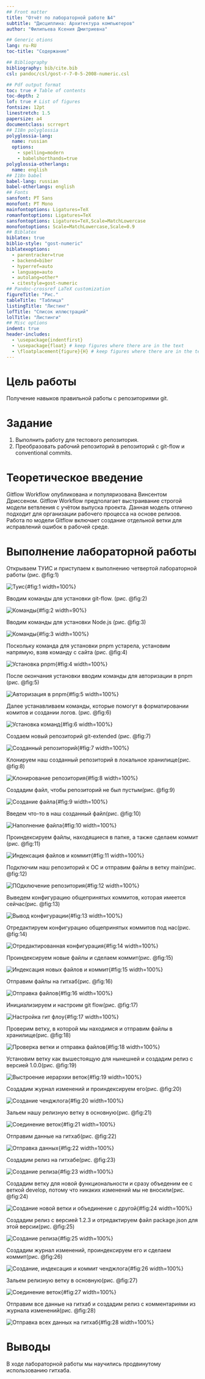 ```yaml
---
## Front matter
title: "Отчёт по лабораторной работе №4"
subtitle: "Дисциплина: Архитектура компьютеров"
author: "Филипьева Ксения Дмитриевна"

## Generic otions
lang: ru-RU
toc-title: "Содержание"

## Bibliography
bibliography: bib/cite.bib
csl: pandoc/csl/gost-r-7-0-5-2008-numeric.csl

## Pdf output format
toc: true # Table of contents
toc-depth: 2
lof: true # List of figures
fontsize: 12pt
linestretch: 1.5
papersize: a4
documentclass: scrreprt
## I18n polyglossia
polyglossia-lang:
  name: russian
  options:
    - spelling=modern
    - babelshorthands=true
polyglossia-otherlangs:
  name: english
## I18n babel
babel-lang: russian
babel-otherlangs: english
## Fonts
sansfont: PT Sans
monofont: PT Mono
mainfontoptions: Ligatures=TeX
romanfontoptions: Ligatures=TeX
sansfontoptions: Ligatures=TeX,Scale=MatchLowercase
monofontoptions: Scale=MatchLowercase,Scale=0.9
## Biblatex
biblatex: true
biblio-style: "gost-numeric"
biblatexoptions:
  - parentracker=true
  - backend=biber
  - hyperref=auto
  - language=auto
  - autolang=other*
  - citestyle=gost-numeric
## Pandoc-crossref LaTeX customization
figureTitle: "Рис."
tableTitle: "Таблица"
listingTitle: "Листинг"
lofTitle: "Список иллюстраций"
lolTitle: "Листинги"
## Misc options
indent: true
header-includes:
  - \usepackage{indentfirst}
  - \usepackage{float} # keep figures where there are in the text
  - \floatplacement{figure}{H} # keep figures where there are in the text
---
```


# Цель работы

Получение навыков правильной работы с репозиториями git.

# Задание

1. Выполнить работу для тестового репозитория.
2. Преобразовать рабочий репозиторий в репозиторий с git-flow и conventional commits.

# Теоретическое введение

Gitflow Workflow опубликована и популяризована Винсентом Дриссеном.
Gitflow Workflow предполагает выстраивание строгой модели ветвления с учётом выпуска проекта.
Данная модель отлично подходит для организации рабочего процесса на основе релизов.
Работа по модели Gitflow включает создание отдельной ветки для исправлений ошибок в рабочей среде.

# Выполнение лабораторной работы

 Открываем ТУИС и приступаем к выполнению четвертой лабораторной работы (рис. @fig:1)

![Туис](image/0.png){#fig:1 width=100%}

  Вводим команды для установки git-flow. (рис. @fig:2)
  
![Команды](image/1.png){#fig:2 width=90%}
  
  Вводим команды для установки Node.js (рис. @fig:3)
  
![Команды](image/2.png){#fig:3 width=100%}
 
  Поскольку команда для установки pnpm устарела, установим напрямую, взяв команду с сайта (рис. @fig:4)
  
![Установка pnpm](image/3.png){#fig:4 width=100%}
 
  После окончания установки вводим команды для авторизации в pnpm (рис. @fig:5)
  
![Авторизация в pnpm](image/4.png){#fig:5 width=100%}

  Далее устанавливаем команды, которые помогут в форматировании комитов и создании логов. (рис. @fig:6)
  
![Установка команд](image/5.png){#fig:6 width=100%}

  Создаем новый репозиторий git-extended (рис. @fig:7)

![Созданный репозиторий](image/6.png){#fig:7 width=100%}

  Клонируем наш созданный репозиторий в локальное хранилище(рис. @fig:8)

![Клонирование репозитория](image/7.png){#fig:8 width=100%}

  Создадим файл, чтобы репозиторий не был пустым(рис. @fig:9)

![Создание файла](image/8.png){#fig:9 width=100%}

  Введем что-то в наш созданный файл(рис. @fig:10)

![Наполнение файла](image/9.png){#fig:10 width=100%}

  Проиндексируем файлы, находящиеся в папке, а также сделаем коммит (рис. @fig:11)
  
![Индексация файлов и коммит](image/10.png){#fig:11 width=100%}

  Подключим наш репозиторий к ОС и отправим файлы в ветку main(рис. @fig:12)

![ПОдключение репозитория](image/11.png){#fig:12 width=100%}

  Выведем конфигурацию общепринятых коммитов, которая имеется сейчас(рис. @fig:13)
  
![Вывод конфигурации](image/12.png){#fig:13 width=100%}

  Отредактируем конфигурацию общепринятых коммитов под нас(рис. @fig:14)

![Отредактированная конфигурация](image/13.png){#fig:14 width=100%}

  Проиндексируем новые файлы и сделаем коммит(рис. @fig:15)

![Индексация новых файлов и коммит](image/14.png){#fig:15 width=100%}

  Отправим файлы на гитхаб(рис. @fig:16)
  
![Отправка файлов](image/15.png){#fig:16 width=100%}

  Инициализируем и настроим git flow(рис. @fig:17)

![Настройка гит флоу](image/16.png){#fig:17 width=100%}

  Проверим ветку, в которой мы находимся и отправим файлы в хранилище(рис. @fig:18)
  
![Проверка ветки и отправка файлов](image/17.png){#fig:18 width=100%}

  Установим ветку как вышестоящую для нынешней и создадим релиз с версией 1.0.0(рис. @fig:19)
  
![Выстроение иерархии веток](image/18.png){#fig:19 width=100%}

  Создадим журнал изменений и проиндексируем его(рис. @fig:20)
  
![Создание ченджлога](image/19.png){#fig:20 width=100%}

  Зальем нашу релизную ветку в основную(рис. @fig:21)
  
![Соединение веток](image/20.png){#fig:21 width=100%}

  Отправим данные на гитхаб(рис. @fig:22)
  
![Отправка данных](image/21.png){#fig:22 width=100%}

  Создадим релиз на гитхабе(рис. @fig:23)
  
![Создание релиза](image/22.png){#fig:23 width=100%}

  Создадим ветку для новой функциональности и сразу объеденим ее с веткой develop, потому что никаких изменений мы не вносили(рис. @fig:24)
  
![Создание новой ветки и объединение с другой](image/23.png){#fig:24 width=100%}

  Создадим релиз с версией 1.2.3 и отредактируем файл package.json для этой версии(рис. @fig:25)
  
![Создание релиза](image/24.png){#fig:25 width=100%}

  Создадим журнал изменений, проиндексируем его и сделаем коммит(рис. @fig:26)
  
![Создание, индексация и коммит ченджлога](image/25.png){#fig:26 width=100%}

  Зальем релизную ветку в основную(рис. @fig:27)
  
![Соединение веток](image/26.png){#fig:27 width=100%}

  Отправим все данные на гитхаб и создадим релиз с комментариями из журнала изменений(рис. @fig:28)
  
![Отправка всех данных на гитхаб](image/27.png){#fig:28 width=100%}
 
# Выводы

В ходе лабораторной работы мы научились продвинутому использованию гитхаба.
